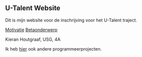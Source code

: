 ## U-Talent Website

Dit is mijn website voor de inschrijving voor het U-Talent traject.

[Motivatie](/motivatie/README.md)
[Betaonderwerp](/onderwerp/README.md)

Kieran Houtgraaf, USG, 4A

Ik heb [hier](https://github.com/kippenjongen) ook andere programmeerprojecten.
